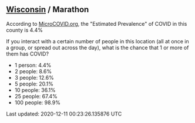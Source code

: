
## [Wisconsin](/united-states/wisconsin) / Marathon

According to [MicroCOVID.org](http://microcovid.org),
the "Estimated Prevalence" of COVID in this county is 4.4%

If you interact with a certain number of people in this location
(all at once in a group, or spread out across the day), what is the chance that
1 or more of them has COVID?

- 1 person: 4.4%
- 2 people: 8.6%
- 3 people: 12.6%
- 5 people: 20.1%
- 10 people: 36.1%
- 25 people: 67.4%
- 100 people: 98.9%

Last updated: 2020-12-11 00:23:26.135876 UTC
